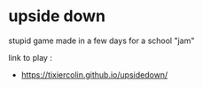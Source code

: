 # upside down

stupid game made in a few days for a school "jam"

link to play :
- https://tixiercolin.github.io/upsidedown/
